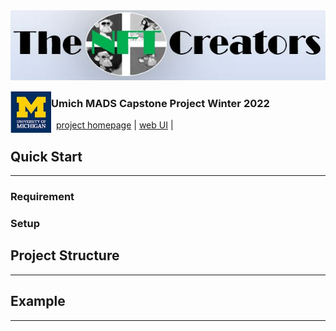 <img src='docs/team_logo.jpg' align="left">

<br><br><br><br><br><br>

<img src='docs/umich_logo.jpg' align="left" width="65">

### Umich MADS Capstone Project Winter 2022

&nbsp;&nbsp;[project homepage](https://snowshine.github.io/NFTCreators) |  [web UI](https://nf2.dev/) |   


## Quick Start
-----------

### Requirement

### Setup




## Project Structure
-----------




## Example
-----------